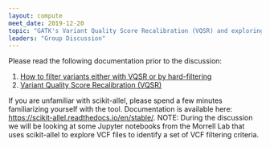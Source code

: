 ```yaml
---
layout: compute
meet_date: 2019-12-20
topic: "GATK's Variant Quality Score Recalibration (VQSR) and exploring VCF files with scikit-allel to identify VCF filtering criteria"
leaders: "Group Discussion"
---
```


Please read the following documentation prior to the discussion:

1. [How to filter variants either with VQSR or by hard-filtering](https://software.broadinstitute.org/gatk/documentation/article?id=23216)
2. [Variant Quality Score Recalibration (VQSR)](https://gatkforums.broadinstitute.org/gatk/discussion/39/variant-quality-score-recalibration-vqsr/p1)

If you are unfamiliar with scikit-allel, please spend a few minutes familiarizing yourself with the tool. Documentation is available here: https://scikit-allel.readthedocs.io/en/stable/. NOTE: During the discussion we will be looking at some Jupyter notebooks from the Morrell Lab that uses scikit-allel to explore VCF files to identify a set of VCF filtering criteria.
